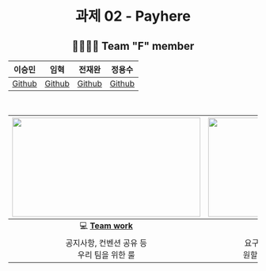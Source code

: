 <div align="center">

  # 과제 02 - Payhere

</div>

<div align="center">  


## 👨‍👨‍👦‍👦 Team "F" member  

|이승민|임혁|전재완|정용수|
|:------:|:------:|:------:|:------:|
|[Github](https://github.com/SMin1620) | [Github](https://github.com/Cat-Nile) | [Github](https://github.com/iamjaewhan) | [Github](https://github.com/blueknarr) |

  <br>



| <img height="200" width="380" src="https://retaintechnologies.com/wp-content/uploads/2020/04/Project-Management-Mantenimiento-1.jpg"> | <img height="200" width="330" src="https://encrypted-tbn0.gstatic.com/images?q=tbn:ANd9GcTGElLjafMUhHglmqwh9lRh_sVzOCQyBiPNfQ&usqp=CAU"> |
| :----------------------------------------------------------: | :----------------------------------------------------------: |
| 💻 [**Team work**](https://www.notion.so/c7edd2a8004a4fc894f04b939db39861) | 📒 [**Project page**](https://www.notion.so/Team-F-3f553f413ee14b389da0641d8bb4d99e) |
|        공지사항, 컨벤션 공유 등<br> 우리 팀을 위한 룰        | 요구사항 분석, 정보 공유 및<br> 원할한 프로젝트를 위해 사용  |

  </div> 

